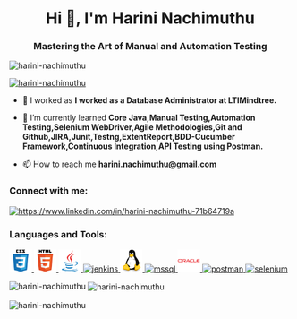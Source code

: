 <h1 align="center">Hi 👋, I'm Harini Nachimuthu</h1>
<h3 align="center">Mastering the Art of Manual and Automation Testing</h3>

<p align="left"> <img src="https://komarev.com/ghpvc/?username=harini-nachimuthu&label=Profile%20views&color=0e75b6&style=flat" alt="harini-nachimuthu" /> </p>

<p align="left"> <a href="https://github.com/ryo-ma/github-profile-trophy"><img src="https://github-profile-trophy.vercel.app/?username=harini-nachimuthu" alt="harini-nachimuthu" /></a> </p>

- 🔭 I worked as **I worked as a Database Administrator at LTIMindtree.**

- 🌱 I’m currently learned **Core Java,Manual Testing,Automation Testing,Selenium WebDriver,Agile Methodologies,Git and Github,JIRA,Junit,Testng,ExtentReport,BDD-Cucumber Framework,Continuous Integration,API Testing using Postman.**

- 📫 How to reach me **harini.nachimuthu@gmail.com**

<h3 align="left">Connect with me:</h3>
<p align="left">
<a href="https://linkedin.com/in/https://www.linkedin.com/in/harini-nachimuthu-71b64719a" target="blank"><img align="center" src="https://raw.githubusercontent.com/rahuldkjain/github-profile-readme-generator/master/src/images/icons/Social/linked-in-alt.svg" alt="https://www.linkedin.com/in/harini-nachimuthu-71b64719a" height="30" width="40" /></a>
</p>

<h3 align="left">Languages and Tools:</h3>
<p align="left"> <a href="https://www.w3schools.com/css/" target="_blank" rel="noreferrer"> <img src="https://raw.githubusercontent.com/devicons/devicon/master/icons/css3/css3-original-wordmark.svg" alt="css3" width="40" height="40"/> </a> <a href="https://www.w3.org/html/" target="_blank" rel="noreferrer"> <img src="https://raw.githubusercontent.com/devicons/devicon/master/icons/html5/html5-original-wordmark.svg" alt="html5" width="40" height="40"/> </a> <a href="https://www.java.com" target="_blank" rel="noreferrer"> <img src="https://raw.githubusercontent.com/devicons/devicon/master/icons/java/java-original.svg" alt="java" width="40" height="40"/> </a> <a href="https://www.jenkins.io" target="_blank" rel="noreferrer"> <img src="https://www.vectorlogo.zone/logos/jenkins/jenkins-icon.svg" alt="jenkins" width="40" height="40"/> </a> <a href="https://www.linux.org/" target="_blank" rel="noreferrer"> <img src="https://raw.githubusercontent.com/devicons/devicon/master/icons/linux/linux-original.svg" alt="linux" width="40" height="40"/> </a> <a href="https://www.microsoft.com/en-us/sql-server" target="_blank" rel="noreferrer"> <img src="https://www.svgrepo.com/show/303229/microsoft-sql-server-logo.svg" alt="mssql" width="40" height="40"/> </a> <a href="https://www.oracle.com/" target="_blank" rel="noreferrer"> <img src="https://raw.githubusercontent.com/devicons/devicon/master/icons/oracle/oracle-original.svg" alt="oracle" width="40" height="40"/> </a> <a href="https://postman.com" target="_blank" rel="noreferrer"> <img src="https://www.vectorlogo.zone/logos/getpostman/getpostman-icon.svg" alt="postman" width="40" height="40"/> </a> <a href="https://www.selenium.dev" target="_blank" rel="noreferrer"> <img src="https://raw.githubusercontent.com/detain/svg-logos/780f25886640cef088af994181646db2f6b1a3f8/svg/selenium-logo.svg" alt="selenium" width="40" height="40"/> </a> </p>

<p><img align="left" src="https://github-readme-stats.vercel.app/api/top-langs?username=harini-nachimuthu&show_icons=true&locale=en&layout=compact" alt="harini-nachimuthu" /></p>

<p>&nbsp;<img align="center" src="https://github-readme-stats.vercel.app/api?username=harini-nachimuthu&show_icons=true&locale=en" alt="harini-nachimuthu" /></p>

<p><img align="center" src="https://github-readme-streak-stats.herokuapp.com/?user=harini-nachimuthu&" alt="harini-nachimuthu" /></p>

